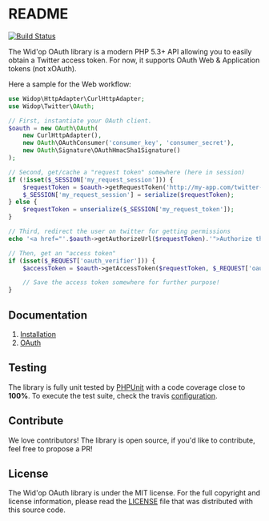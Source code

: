 # README

[![Build Status](https://secure.travis-ci.org/widop/twitter-oauth.png)](http://travis-ci.org/widop/twitter-oauth)

The Wid'op OAuth library is a modern PHP 5.3+ API allowing you to easily obtain a Twitter access token. For now, it
supports OAuth Web & Application tokens (not xOAuth).

Here a sample for the Web workflow:

``` php
use Widop\HttpAdapter\CurlHttpAdapter;
use Widop\Twitter\OAuth;

// First, instantiate your OAuth client.
$oauth = new OAuth\OAuth(
    new CurlHttpAdapter(),
    new OAuth\OAuthConsumer('consumer_key', 'consumer_secret'),
    new OAuth\Signature\OAuthHmacSha1Signature()
);

// Second, get/cache a "request token" somewhere (here in session)
if (!isset($_SESSION['my_request_session'])) {
    $requestToken = $oauth->getRequestToken('http://my-app.com/twitter-callback.php');
    $_SESSION['my_request_session'] = serialize($requestToken);
} else {
    $requestToken = unserialize($_SESSION['my_request_token']);
}

// Third, redirect the user on twitter for getting permissions
echo '<a href="'.$oauth->getAuthorizeUrl($requestToken).'">Authorize the application</a>';

// Then, get an "access token"
if (isset($_REQUEST['oauth_verifier'])) {
    $accessToken = $oauth->getAccessToken($requestToken, $_REQUEST['oauth_verifier']);

    // Save the access token somewhere for further purpose!
}
```

## Documentation

 1. [Installation](doc/installation.md)
 2. [OAuth](doc/oauth.md)

## Testing

The library is fully unit tested by [PHPUnit](http://www.phpunit.de/) with a code coverage close to **100%**. To
execute the test suite, check the travis [configuration](.travis.yml).

## Contribute

We love contributors! The library is open source, if you'd like to contribute, feel free to propose a PR!

## License

The Wid'op OAuth library is under the MIT license. For the full copyright and license information, please read the
[LICENSE](LICENSE) file that was distributed with this source code.
